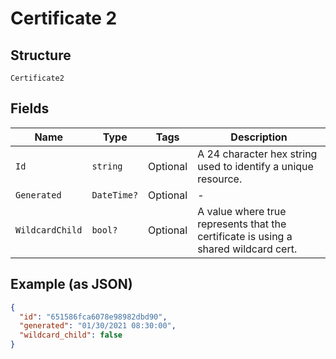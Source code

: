 
# Certificate 2

## Structure

`Certificate2`

## Fields

| Name | Type | Tags | Description |
|  --- | --- | --- | --- |
| `Id` | `string` | Optional | A 24 character hex string used to identify a unique resource. |
| `Generated` | `DateTime?` | Optional | - |
| `WildcardChild` | `bool?` | Optional | A value where true represents that the certificate is using a shared wildcard cert. |

## Example (as JSON)

```json
{
  "id": "651586fca6078e98982dbd90",
  "generated": "01/30/2021 08:30:00",
  "wildcard_child": false
}
```

